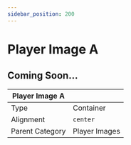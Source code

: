 ```yaml
---
sidebar_position: 200
---
```

    
# Player Image A

## Coming Soon...

|     Player Image A  ||
| -------- | ------- |
| Type  |  Container | Visibility | Image | Text  |
| Alignment |  `center`     |
| Parent Category    | Player Images    |
